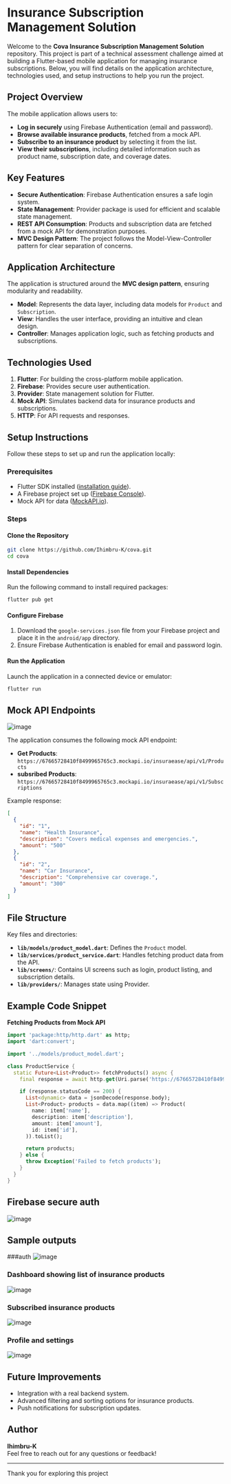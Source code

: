 
# Insurance Subscription Management Solution

Welcome to the **Cova Insurance Subscription Management Solution** repository. This project is part of a technical assessment challenge aimed at building a Flutter-based mobile application for managing insurance subscriptions. Below, you will find details on the application architecture, technologies used, and setup instructions to help you run the project.

## Project Overview

The mobile application allows users to:

- **Log in securely** using Firebase Authentication (email and password).
- **Browse available insurance products**, fetched from a mock API.
- **Subscribe to an insurance product** by selecting it from the list.
- **View their subscriptions**, including detailed information such as product name, subscription date, and coverage dates.

## Key Features

- **Secure Authentication**: Firebase Authentication ensures a safe login system.
- **State Management**: Provider package is used for efficient and scalable state management.
- **REST API Consumption**: Products and subscription data are fetched from a mock API for demonstration purposes.
- **MVC Design Pattern**: The project follows the Model-View-Controller pattern for clear separation of concerns.

## Application Architecture

The application is structured around the **MVC design pattern**, ensuring modularity and readability.

- **Model**: Represents the data layer, including data models for `Product` and `Subscription`.
- **View**: Handles the user interface, providing an intuitive and clean design.
- **Controller**: Manages application logic, such as fetching products and subscriptions.

## Technologies Used

1. **Flutter**: For building the cross-platform mobile application.
2. **Firebase**: Provides secure user authentication.
3. **Provider**: State management solution for Flutter.
4. **Mock API**: Simulates backend data for insurance products and subscriptions.
5. **HTTP**: For API requests and responses.

## Setup Instructions

Follow these steps to set up and run the application locally:

### Prerequisites

- Flutter SDK installed ([installation guide](https://flutter.dev/docs/get-started/install)).
- A Firebase project set up ([Firebase Console](https://console.firebase.google.com/)).
- Mock API for data ([MockAPI.io](https://mockapi.io/)).

### Steps

#### Clone the Repository

```bash
git clone https://github.com/Ihimbru-K/cova.git
cd cova
```

#### Install Dependencies

Run the following command to install required packages:

```bash
flutter pub get
```

#### Configure Firebase

1. Download the `google-services.json` file from your Firebase project and place it in the `android/app` directory.
2. Ensure Firebase Authentication is enabled for email and password login.

#### Run the Application

Launch the application in a connected device or emulator:

```bash
flutter run
```

## Mock API Endpoints

![image](https://github.com/user-attachments/assets/d48a6013-4ade-44a2-84c4-1c2fd95a5451)




The application consumes the following mock API endpoint:

- **Get Products**: `https://67665728410f8499965765c3.mockapi.io/insuraease/api/v1/Products`
- **subsribed Products**: `https://67665728410f8499965765c3.mockapi.io/insuraease/api/v1/Subscriptions`

Example response:

```json
[
  {
    "id": "1",
    "name": "Health Insurance",
    "description": "Covers medical expenses and emergencies.",
    "amount": "500"
  },
  {
    "id": "2",
    "name": "Car Insurance",
    "description": "Comprehensive car coverage.",
    "amount": "300"
  }
]
```

## File Structure

Key files and directories:

- **`lib/models/product_model.dart`**: Defines the `Product` model.
- **`lib/services/product_service.dart`**: Handles fetching product data from the API.
- **`lib/screens/`**: Contains UI screens such as login, product listing, and subscription details.
- **`lib/providers/`**: Manages state using Provider.

## Example Code Snippet

**Fetching Products from Mock API**

```dart
import 'package:http/http.dart' as http;
import 'dart:convert';

import '../models/product_model.dart';

class ProductService {
  static Future<List<Product>> fetchProducts() async {
    final response = await http.get(Uri.parse('https://67665728410f8499965765c3.mockapi.io/insuraease/api/v1/Products'));

    if (response.statusCode == 200) {
      List<dynamic> data = jsonDecode(response.body);
      List<Product> products = data.map((item) => Product(
        name: item['name'],
        description: item['description'],
        amount: item['amount'],
        id: item['id'],
      )).toList();

      return products;
    } else {
      throw Exception('Failed to fetch products');
    }
  }
}
```

## Firebase secure auth
![image](https://github.com/user-attachments/assets/062a5e96-702a-4874-8328-9032fdcff0dd)



## Sample outputs
###auth
![image](https://github.com/user-attachments/assets/43c3e942-2315-4778-90f4-8a5447274e87)




### Dashboard showing list of insurance products
![image](https://github.com/user-attachments/assets/b20bddaf-97f0-4a8b-9be2-48fa76886f1e)



### Subscribed insurance products
![image](https://github.com/user-attachments/assets/c933a91d-152c-46dd-96cb-8f9365db13c4)




### Profile and settings
![image](https://github.com/user-attachments/assets/b76eeec8-cfe4-4cff-9a53-9a14d24e52f2)






## Future Improvements

- Integration with a real backend system.
- Advanced filtering and sorting options for insurance products.
- Push notifications for subscription updates.

## Author

**Ihimbru-K**  
Feel free to reach out for any questions or feedback!

---

Thank you for exploring this project


